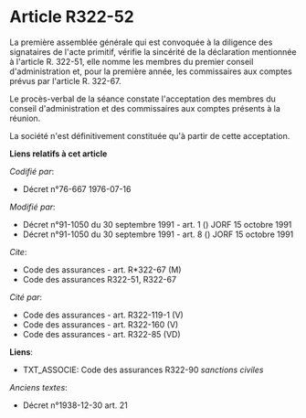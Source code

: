 # Article R322-52

La première assemblée générale qui est convoquée à la diligence des signataires de l'acte primitif, vérifie la sincérité de
la déclaration mentionnée à l'article R. 322-51, elle nomme les membres du premier conseil d'administration et, pour la
première année, les commissaires aux comptes prévus par l'article R. 322-67.

Le procès-verbal de la séance constate l'acceptation des membres du conseil d'administration et des commissaires aux comptes
présents à la réunion.

La société n'est définitivement constituée qu'à partir de cette acceptation.

**Liens relatifs à cet article**

_Codifié par_:

  - Décret n°76-667 1976-07-16

_Modifié par_:

  - Décret n°91-1050 du 30 septembre 1991 - art. 1 () JORF 15 octobre 1991
  - Décret n°91-1050 du 30 septembre 1991 - art. 8 () JORF 15 octobre 1991

_Cite_:

  - Code des assurances - art. R*322-67 (M)
  - Code des assurances R322-51, R322-67

_Cité par_:

  - Code des assurances - art. R322-119-1 (V)
  - Code des assurances - art. R322-160 (V)
  - Code des assurances - art. R322-85 (VD)

**Liens**:

  - TXT_ASSOCIE: Code des assurances R322-90 *sanctions civiles*

_Anciens textes_:

  - Décret n°1938-12-30 art. 21
